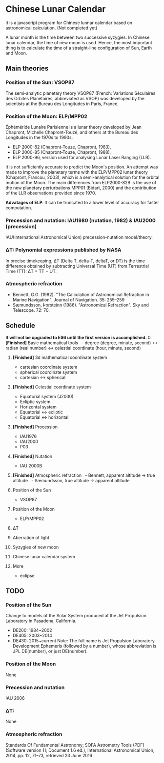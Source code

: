 # Chinese Lunar Calendar
It is a javascript program for Chinese lunnar calendar based on astronomical calculation. (Not completed yet)

A lunar month is the time between two successive syzygies. In Chinese lunar calendar, the time of new moon is used. Hence, the most important thing is to calculate the time of a straight-line configuration of Sun, Earth and Moon.

## Main theories 
### Position of the Sun: VSOP87
The semi-analytic planetary theory VSOP87 (French: Variations Séculaires des Orbites Planétaires, abbreviated as VSOP) was developed by the scientists at the Bureau des Longitudes in Paris, France.

### Position of the Moon: ELP/MPP02
Éphéméride Lunaire Parisienne is a lunar theory developed by Jean Chapront, Michelle Chapront-Touzé, and others at the Bureau des Longitudes in the 1970s to 1990s.
- ELP 2000-82 (Chapront-Touze, Chapront, 1983), 
- ELP 2000-85 (Chapront-Touze, Chapront, 1988),
- ELP 2000-96, version used for analysing Lunar Laser Ranging (LLR).

It is not sufficiently accurate to predict the Moon's position. An attempt was made to improve the planetary terms with the ELP/MPP02 lunar theory (Chapront, Francou, 2003), which is a semi-analytical solution for the 
orbital motion of the Moon. The main differences from ELP2000-82B is the use of the new planetary perturbations MPP01 (Bidart, 2000) and the contribution 
of the LLR observations provided since 1970.

**Advatages of ELP**: It can be truncated to a lower level of accuracy for faster computation.

### Precession and nutation: IAU1980 (nutation, 1982) & IAU2000 (precession)
IAU(International Astronomical Union) precession-nutation model/theory.

### ΔT: Polynomial expressions published by NASA
In precise timekeeping, ΔT (Delta T, delta-T, deltaT, or DT) is the time difference obtained by subtracting Universal Time (UT) from Terrestrial Time (TT): ΔT = TT − UT.

### Atmospheric refraction
- Bennett, G.G. (1982). "The Calculation of Astronomical Refraction in Marine Navigation". Journal of Navigation. 35: 255–259
- Sæmundsson, Þorsteinn (1986). "Astronomical Refraction". Sky and Telescope. 72: 70.

## Schedule
**It will not be upgraded to ES6 until the first version is accomplished.**
0. **[Finished]** Basic mathematical tools
   - degree (degree, minute, second) ↔ radian (real number) ↔ celestial coordinate (hour, minute, second)
1. **[Finished]** 3d mathematical coordinate system
   - cartesian coordinate system
   - spherical coordinate system
   - cartesian ↔ spherical
2. **[Finished]** Celestial coordinate system
   - Equatorial system (J2000)
   - Ecliptic system
   - Horizontal system
   - Equatorial ↔ ecliptic
   - Equatorial ↔ horizontal
3. **[Finished]** Procession
   - IAU1976
   - IAU2000
   - P03
4. **[Finished]** Nutation
   - IAU 2000B
5. **[Finished]** Atmospheric refraction
   - Bennett, apparent altitude → true altitude
   - Sæmundsson, true altitude → apparent altitude
6. Position of the Sun
   - VSOP87
  
7. Position of the Moon
   - ELP/MPP02

8. ΔT

9. Aberration of light

10. Syzygies of new moon

11. Chinese lunar calendar system

12. More
    - eclipse
   

## TODO
### Position of the Sun
Change to models of the Solar System produced at the Jet Propulsion Laboratory in Pasadena, California.
 - DE200: 1984~2002
 - DE405: 2003~2014
 - DE430: 2015~current
 Note: The full name is Jet Propulsion Laboratory Development Ephemeris (followed by a number), whose abbreviation is JPL DE(number), or just DE(number).

### Position of the Moon
None

### Precession and nutation
IAU 2006

### ΔT:
None

### Atmospheric refraction
Standards Of Fundamental Astronomy; SOFA Astrometry Tools (PDF) (Software version 11; Document 1.6 ed.), International Astronomical Union, 2014, pp. 12, 71–73, retrieved 23 June 2016
